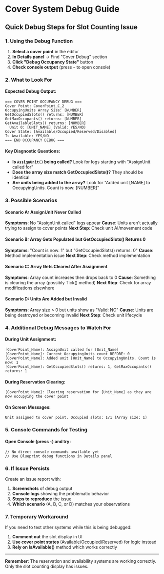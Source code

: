 # Cover System Debug Guide

## Quick Debug Steps for Slot Counting Issue

### 1. Using the Debug Function
1. **Select a cover point** in the editor
2. **In Details panel** → Find "Cover Debug" section
3. **Click "Debug Occupancy State"** button
4. **Check console output** (press `~` to open console)

### 2. What to Look For

#### Expected Debug Output:
```
=== COVER POINT OCCUPANCY DEBUG ===
Cover Point: CoverPoint_C_2
OccupyingUnits Array Size: [NUMBER]
GetOccupiedSlots() returns: [NUMBER] 
GetMaxOccupants() returns: [NUMBER]
GetAvailableSlots() returns: [NUMBER]
  Unit 0: [UNIT_NAME] (Valid: YES/NO)
Cover State: [Available/Occupied/Reserved/Disabled]
Is Available: YES/NO
=== END OCCUPANCY DEBUG ===
```

#### Key Diagnostic Questions:
- **Is `AssignUnit()` being called?** Look for logs starting with "AssignUnit called for"
- **Does the array size match GetOccupiedSlots()?** They should be identical
- **Are units being added to the array?** Look for "Added unit [NAME] to OccupyingUnits. Count is now: [NUMBER]"

### 3. Possible Scenarios

#### Scenario A: AssignUnit Never Called
**Symptoms**: No "AssignUnit called" logs appear
**Cause**: Units aren't actually trying to assign to cover points
**Next Step**: Check unit AI/movement code

#### Scenario B: Array Gets Populated but GetOccupiedSlots() Returns 0
**Symptoms**: "Count is now: 1" but "GetOccupiedSlots() returns: 0"
**Cause**: Method implementation issue
**Next Step**: Check method implementation

#### Scenario C: Array Gets Cleared After Assignment
**Symptoms**: Array count increases then drops back to 0
**Cause**: Something is clearing the array (possibly Tick() method)
**Next Step**: Check for array modifications elsewhere

#### Scenario D: Units Are Added but Invalid
**Symptoms**: Array size > 0 but units show as "Valid: NO"
**Cause**: Units are being destroyed or becoming invalid
**Next Step**: Check unit lifecycle

### 4. Additional Debug Messages to Watch For

#### During Unit Assignment:
```
[CoverPoint_Name]: AssignUnit called for [Unit_Name]
[CoverPoint_Name]: Current OccupyingUnits count BEFORE: 0
[CoverPoint_Name]: Added unit [Unit_Name] to OccupyingUnits. Count is now: 1
[CoverPoint_Name]: GetOccupiedSlots() returns: 1, GetMaxOccupants() returns: 1
```

#### During Reservation Clearing:
```
[CoverPoint_Name]: Clearing reservation for [Unit_Name] as they are now occupying the cover point
```

#### On Screen Messages:
```
Unit assigned to cover point. Occupied slots: 1/1 (Array size: 1)
```

### 5. Console Commands for Testing

#### Open Console (press `~`) and try:
```
// No direct console commands available yet
// Use Blueprint debug functions in Details panel
```

### 6. If Issue Persists

Create an issue report with:
1. **Screenshots** of debug output
2. **Console logs** showing the problematic behavior  
3. **Steps to reproduce** the issue
4. **Which scenario** (A, B, C, or D) matches your observations

### 7. Temporary Workaround

If you need to test other systems while this is being debugged:
1. **Comment out** the slot display in UI
2. **Use cover point states** (Available/Occupied/Reserved) for logic instead
3. **Rely on IsAvailable()** method which works correctly

---

**Remember**: The reservation and availability systems are working correctly. Only the slot counting display has issues.
